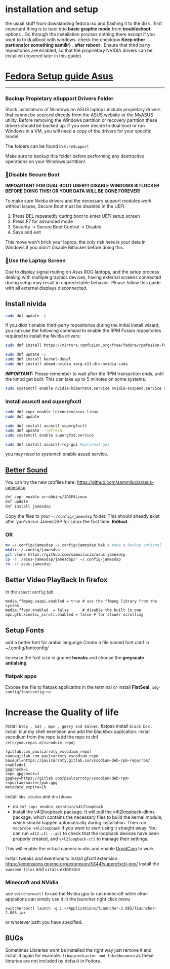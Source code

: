 
# installation and setup 

the usual stuff from downlaoding fedora iso and flashing it to the disk .
first important thing is to boot into **basic graphic mode**  from **troubleshoot** options .
Go through the installation process nothing there except if you want to to dualboot with windows.  check the checkbox **Keep other partions(or something samilir)** .
**after reboot** : 
Ensure that third party repositories are enabled, so that the proprietary NVIDIA drivers can be installed (covered later in this guide).

# [Fedora Setup guide Asus](https://asus-linux.org/wiki/fedora-guide/#setup)
---
### Backup Propietary eSupport Drivers Folder

Stock installations of Windows on ASUS laptops include propietary drivers that cannot be sourced directly from the ASUS website or the MyASUS utility. Before removing the Windows partition or recovery partition these drivers should be backed up. If you ever decide to dual boot or run Windows in a VM, you will need a copy of the drivers for your specific model.

The folders can be found in `C:\eSupport`

Make sure to backup this folder before performing any destructive operations on your Windows partition!

### [🔗](https://asus-linux.org/wiki/fedora-guide/#disable-secure-boot)Disable Secure Boot

**IMPOARTANT FOR DUAL BOOT USER!!! DISABLE WINDOWS BITLOCKER BEFORE DOING THIS! OR YOUR DATA WILL BE GONE FOREVER!**

To make sure Nvidia drivers and the necessary support modules work without issues, Secure Boot must be disabled in the UEFI.

1. Press DEL repeatedly during boot to enter UEFI setup screen
2. Press F7 for advanced mode
3. Security → Secure Boot Control → Disable
4. Save and exit

This move won't brick your laptop, the only risk here is your data in Windows if you didn't disable Bitlocker before doing this.

### [🔗](https://asus-linux.org/wiki/fedora-guide/#use-the-laptop-screen)Use the Laptop Screen

Due to display signal routing on Asus ROG laptops, and the setup process dealing with multiple graphics devices, having external screens connected during setup may result in unpredictable behavior. Please follow this guide with all external displays disconnected.



## Install nivida

```bash
sudo dnf update -y
```

If you didn't enable third-party repositories during the initial install wizard, you can use the following command to enable the RPM Fusion repositories required to install the Nvidia drivers:
```bash
sudo dnf install https://mirrors.rpmfusion.org/free/fedora/rpmfusion-free-release-$(rpm -E %fedora).noarch.rpm https://mirrors.rpmfusion.org/nonfree/fedora/rpmfusion-nonfree-release-$(rpm -E %fedora).noarch.rpm
```


```bash
sudo dnf update -y
sudo dnf install kernel-devel
sudo dnf install akmod-nvidia xorg-x11-drv-nvidia-cuda
```

_**IMPORTANT:**_ Please remember to wait after the RPM transaction ends, until the kmod get built. This can take up to 5 minutes on some systems.

```bash
sudo systemctl enable nvidia-hibernate.service nvidia-suspend.service nvidia-resume.service nvidia-powerd.service
```


### Install asusctl and supergfxctl

```bash
sudo dnf copr enable lukenukem/asus-linux
sudo dnf update
```

```bash
sudo dnf install asusctl supergfxctl
sudo dnf update --refresh
sudo systemctl enable supergfxd.service

sudo dnf install asusctl-rog-gui #optional gui 
```
you may need to systemctl enable asusd service.

## [Better Sound](https://asus-linux.org/blog/updates-2022-08-27/)

You can try the new profiles here: https://github.com/sammilucia/asus-jamesdsp

```bash 
dnf copr enable arrobbins/JDSP4Linux
dnf update
dnf install jamesdsp
```
Copy the files to your `~./config/jamesdsp` folder. This should already exist after you've run JamesDSP for Linux the first time.
**ReBoot**.

### OR

```bash
mv ~/.config/jamesdsp ~/.config/jamesdsp.bak # make a backup optional
mkdir ~/.config/jamesdsp
git clone https://github.com/sammilucia/asus-jamesdsp
cp -r ./asus-jamesdsp/jamesdsp/* ~/.config/jamesdsp
rm -rf asus-jamesdsp
```

## Better Video PlayBack In firefox

In the `about:config` tab 
```
media.ffmpeg.vaapi.enabled = true # use the ffmpeg library from the system 
media.ffvpx.enabled  = false      # disable the built in one 
apz.gtk.kinetic_scroll.enabled = false # for slower scrolling
```

## Setup Fonts
add a better font for arabic langunge 
Create a file named font.conf in ~/.config/fontconfig/ 

Increase the font size in gnome **tweaks** and choose the **greyscale antialsing**

### flatpak apps 
Expose the file to flatpak applicatins in the terminal or install **FlatSeal**. 
`xdg-config/fontconfig:ro`


# Increase the Quality of life 

Install `btop , bat , mpv , geary and kalker`.
flatpak install `black box` .
install blur my shell exentsion and add the blackbox applcation. 
install vscodium from the repo (add the repo to dnf `/etc/yum.repos.d/vscoduim.repo`) 

```text
[gitlab.com_paulcarroty_vscodium_repo]
name=gitlab.com_paulcarroty_vscodium_repo
baseurl=https://paulcarroty.gitlab.io/vscodium-deb-rpm-repo/rpm/
enabled=1
gpgcheck=1
repo_gpgcheck=1
gpgkey=https://gitlab.com/paulcarroty/vscodium-deb-rpm-repo/raw/master/pub.gpg
metadata_expire=1h
```


install `obs studio` and `droidcams`
- do `dnf copr enable zetorian/v4l2loopback`
- Install the v4l2loopback package. It will pull the v4l2loopback-dkms package, which contains the necessary files to build the kernel module, which should happen automatically during installation. Then run `modprobe v4l2loopback` if you want to start using it straight away. You can run `v4l2-ctl --all` to check that the loopback devices have been properly created, and `v4l2loopback-ctl` to manage their settings.

This will enable the virtual camera in obs and enable [DroidCam](https://www.dev47apps.com/droidcam/linux/) to work.

Install tweaks and exentions to install gfxctl extension .
https://extensions.gnome.org/extension/5344/supergfxctl-gex/
install the `awesome tiles` and `vitals` extension

### Minecraft and NVidia 
use `switcherooctl` to use the Nvidia gpu to run minecraft while other applations can simply use it in the launcher right click menu
```
switcherooctl launch -g 1 ~/Applications/TLauncher-2.885/TLauncher-2.885.jar 
```
or whatever path you have specified.

## BUGs 

Sometimes Libraries wont be installed the right way 
just remove it and install it again for example. `libappindiactor and libdbbusmenu` as these libraries are not included by default in Fedora .



